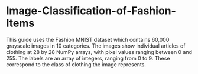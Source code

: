 # Image-Classification-of-Fashion-Items
This guide uses the Fashion MNIST dataset which contains 60,000 grayscale images in 10 categories. The images show individual articles of clothing at 28 by 28 NumPy arrays, with pixel values ranging between 0 and 255. The labels are an array of integers, ranging from 0 to 9. These correspond to the class of clothing the image represents.
